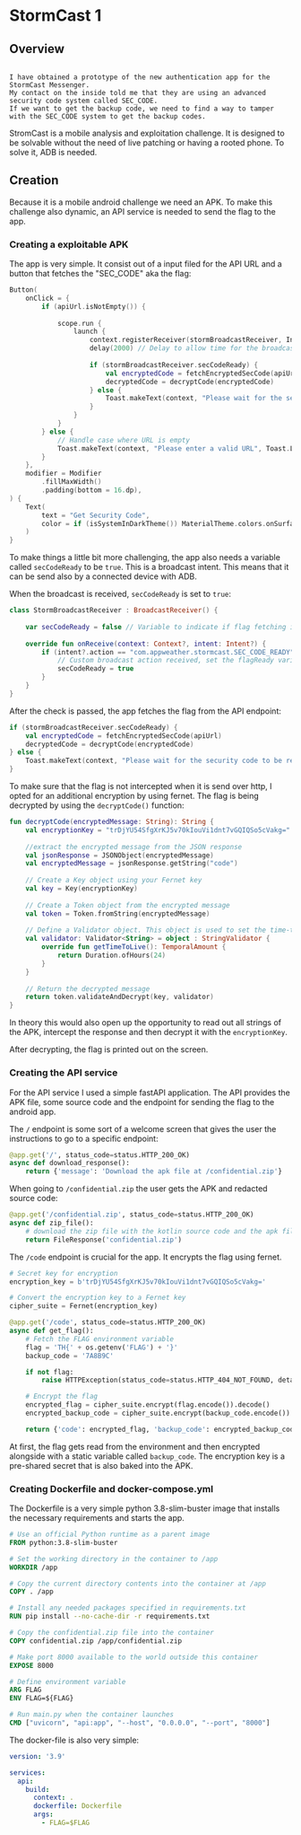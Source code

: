 # StormCast 1

## Overview
```

I have obtained a prototype of the new authentication app for the StormCast Messenger. 
My contact on the inside told me that they are using an advanced security code system called SEC_CODE. 
If we want to get the backup code, we need to find a way to tamper with the SEC_CODE system to get the backup codes.
```

StromCast is a mobile analysis and exploitation challenge. It is designed to be solvable without the need of live patching or having a rooted phone. To solve it, ADB is needed.

## Creation
Because it is a mobile android challenge we need an APK. To make this challenge also dynamic, an API service is needed to send the flag to the app.

### Creating a exploitable APK
The app is very simple. It consist out of a input filed for the API URL and a button that fetches the "SEC_CODE" aka the flag:

```Kotlin
Button(  
    onClick = {  
        if (apiUrl.isNotEmpty()) {  
  
            scope.run {  
                launch {  
                    context.registerReceiver(stormBroadcastReceiver, IntentFilter("com.appweather.stormcast.SEC_CODE_READY"))  
                    delay(2000) // Delay to allow time for the broadcast to be received  
  
                    if (stormBroadcastReceiver.secCodeReady) {  
                        val encryptedCode = fetchEncryptedSecCode(apiUrl)  
                        decryptedCode = decryptCode(encryptedCode)  
                    } else {  
                        Toast.makeText(context, "Please wait for the security code to be ready", Toast.LENGTH_SHORT).show()  
                    }  
                }  
            }  
        } else {  
            // Handle case where URL is empty  
            Toast.makeText(context, "Please enter a valid URL", Toast.LENGTH_SHORT).show()  
        }  
    },  
    modifier = Modifier  
        .fillMaxWidth()  
        .padding(bottom = 16.dp),  
) {  
    Text(  
        text = "Get Security Code",  
        color = if (isSystemInDarkTheme()) MaterialTheme.colors.onSurface else MaterialTheme.colors.onBackground  
    )  
}
```

To make things a little bit more challenging, the app also needs a variable called `secCodeReady` to be `true`. This is a broadcast intent. This means that it can be send also by a connected device with ADB.

When the broadcast is received, `secCodeReady` is set to `true`:
```Kotlin
class StormBroadcastReceiver : BroadcastReceiver() {  
  
    var secCodeReady = false // Variable to indicate if flag fetching is allowed  
  
    override fun onReceive(context: Context?, intent: Intent?) {  
        if (intent?.action == "com.appweather.stormcast.SEC_CODE_READY") {  
            // Custom broadcast action received, set the flagReady variable to true  
            secCodeReady = true  
        }  
    }  
}
```

After the check is passed, the app fetches the flag from the API endpoint: 
```Kotlin
if (stormBroadcastReceiver.secCodeReady) {  
    val encryptedCode = fetchEncryptedSecCode(apiUrl)  
    decryptedCode = decryptCode(encryptedCode)  
} else {  
    Toast.makeText(context, "Please wait for the security code to be ready", Toast.LENGTH_SHORT).show()  
}
```

To make sure that the flag is not intercepted when it is send over http, I opted for an additional encryption by using fernet. The flag is being decrypted by using the `decryptCode()` function:
```Kotlin
fun decryptCode(encryptedMessage: String): String {  
    val encryptionKey = "trDjYU54SfgXrKJ5v70kIouVi1dnt7vGQIQSo5cVakg="  
  
    //extract the encrypted message from the JSON response  
    val jsonResponse = JSONObject(encryptedMessage)  
    val encryptedMessage = jsonResponse.getString("code")  
  
    // Create a Key object using your Fernet key  
    val key = Key(encryptionKey)  
  
    // Create a Token object from the encrypted message  
    val token = Token.fromString(encryptedMessage)  
  
    // Define a Validator object. This object is used to set the time-to-live (TTL) for the token.  
    val validator: Validator<String> = object : StringValidator {  
        override fun getTimeToLive(): TemporalAmount {  
            return Duration.ofHours(24)  
        }  
    }  
  
    // Return the decrypted message  
    return token.validateAndDecrypt(key, validator)  
}
```

In theory this would also open up the opportunity to read out all strings of the APK, intercept the response and then decrypt it with the `encryptionKey`.

After decrypting, the flag is printed out on the screen.

### Creating the API service
For the API service I used a simple fastAPI application. The API provides the APK file, some source code and the endpoint for sending the flag to the android app.

The `/` endpoint is some sort of a welcome screen that gives the user the instructions to go to a specific endpoint:
```Python
@app.get('/', status_code=status.HTTP_200_OK)
async def download_response():
    return {'message': 'Download the apk file at /confidential.zip'}
```

When going to `/confidential.zip` the user gets the APK and redacted source code:
```Python
@app.get('/confidential.zip', status_code=status.HTTP_200_OK)
async def zip_file():
    # download the zip file with the kotlin source code and the apk file
    return FileResponse('confidential.zip')
```

The `/code` endpoint is crucial for the app. It encrypts the flag using fernet.
```Python
# Secret key for encryption
encryption_key = b'trDjYU54SfgXrKJ5v70kIouVi1dnt7vGQIQSo5cVakg='

# Convert the encryption key to a Fernet key
cipher_suite = Fernet(encryption_key)

@app.get('/code', status_code=status.HTTP_200_OK)
async def get_flag():
    # Fetch the FLAG environment variable
    flag = 'TH{' + os.getenv('FLAG') + '}'
    backup_code = '7A8B9C'

    if not flag:
        raise HTTPException(status_code=status.HTTP_404_NOT_FOUND, detail='Flag not found')

    # Encrypt the flag
    encrypted_flag = cipher_suite.encrypt(flag.encode()).decode()
    encrypted_backup_code = cipher_suite.encrypt(backup_code.encode()).decode()

    return {'code': encrypted_flag, 'backup_code': encrypted_backup_code}
```
At first, the flag gets read from the environment and then encrypted alongside with a static variable called `backup_code`. 
The encryption key is a pre-shared secret that is also baked into the APK. 

### Creating Dockerfile and docker-compose.yml
The Dockerfile is a very simple python 3.8-slim-buster image that installs the necessary requirements and starts the app.
```Dockerfile
# Use an official Python runtime as a parent image
FROM python:3.8-slim-buster

# Set the working directory in the container to /app
WORKDIR /app

# Copy the current directory contents into the container at /app
COPY . /app

# Install any needed packages specified in requirements.txt
RUN pip install --no-cache-dir -r requirements.txt

# Copy the confidential.zip file into the container
COPY confidential.zip /app/confidential.zip

# Make port 8000 available to the world outside this container
EXPOSE 8000

# Define environment variable
ARG FLAG
ENV FLAG=${FLAG}

# Run main.py when the container launches
CMD ["uvicorn", "api:app", "--host", "0.0.0.0", "--port", "8000"]
```

The docker-file is also very simple:
```yml
version: '3.9'

services:
  api:
    build:
      context: .
      dockerfile: Dockerfile
      args:
        - FLAG=$FLAG
```
